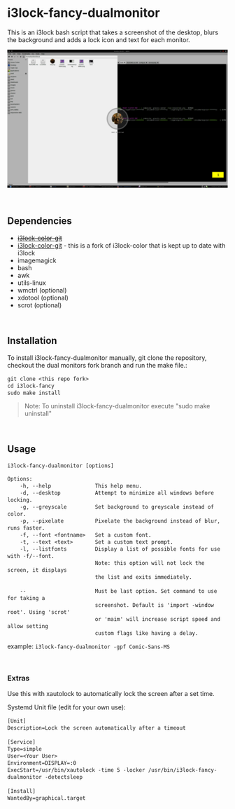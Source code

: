 # i3lock-fancy-dualmonitor

This is an i3lock bash script that takes a screenshot of the desktop, blurs the background and adds a lock icon and text for each monitor.

![screen shot of lockscreen](https://raw.githubusercontent.com/meskarune/i3lock-fancy/dualmonitors/screenshot.png)

<br>

## Dependencies

* <s>[i3lock-color-git](https://github.com/eBrnd/i3lock-color)</s>
* [i3lock-color-git](https://github.com/Arcaena/i3lock-color) - this is a fork of i3lock-color that is kept up to date with i3lock
* imagemagick
* bash
* awk
* utils-linux
* wmctrl (optional)
* xdotool (optional)
* scrot (optional)

<br>

## Installation

To install i3lock-fancy-dualmonitor manually, git clone the repository, checkout
the dual monitors fork branch and run the make file.:

    git clone <this repo fork>
    cd i3lock-fancy
    sudo make install

> Note: To uninstall i3lock-fancy-dualmonitor execute "sudo make uninstall"

<br>

## Usage

    i3lock-fancy-dualmonitor [options]

```
Options:
    -h, --help              This help menu.
    -d, --desktop           Attempt to minimize all windows before locking.
    -g, --greyscale         Set background to greyscale instead of color.
    -p, --pixelate          Pixelate the background instead of blur, runs faster.
    -f, --font <fontname>   Set a custom font.
    -t, --text <text>       Set a custom text prompt.
    -l, --listfonts         Display a list of possible fonts for use with -f/--font.
                            Note: this option will not lock the screen, it displays
                            the list and exits immediately.

    --                      Must be last option. Set command to use for taking a
                            screenshot. Default is 'import -window root'. Using 'scrot'
                            or 'maim' will increase script speed and allow setting
                            custom flags like having a delay.
```
example: ```i3lock-fancy-dualmonitor -gpf Comic-Sans-MS```

<br>

### Extras

Use this with xautolock to automatically lock the screen after a set time.

Systemd Unit file (edit for your own use):

```
[Unit]
Description=Lock the screen automatically after a timeout

[Service]
Type=simple
User=<Your User>
Environment=DISPLAY=:0
ExecStart=/usr/bin/xautolock -time 5 -locker /usr/bin/i3lock-fancy-dualmonitor -detectsleep

[Install]
WantedBy=graphical.target
```
